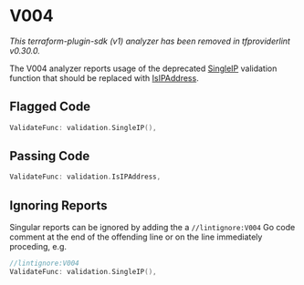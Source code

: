 # V004

_This terraform-plugin-sdk (v1) analyzer has been removed in tfproviderlint v0.30.0._

The V004 analyzer reports usage of the deprecated [SingleIP](https://godoc.org/github.com/hashicorp/terraform-plugin-sdk/v2/helper/validation#SingleIP) validation function that should be replaced with [IsIPAddress](https://godoc.org/github.com/hashicorp/terraform-plugin-sdk/v2/helper/validation#IsIPAddress).

## Flagged Code

```go
ValidateFunc: validation.SingleIP(),
```

## Passing Code

```go
ValidateFunc: validation.IsIPAddress,
```

## Ignoring Reports

Singular reports can be ignored by adding the a `//lintignore:V004` Go code comment at the end of the offending line or on the line immediately proceding, e.g.

```go
//lintignore:V004
ValidateFunc: validation.SingleIP(),
```
